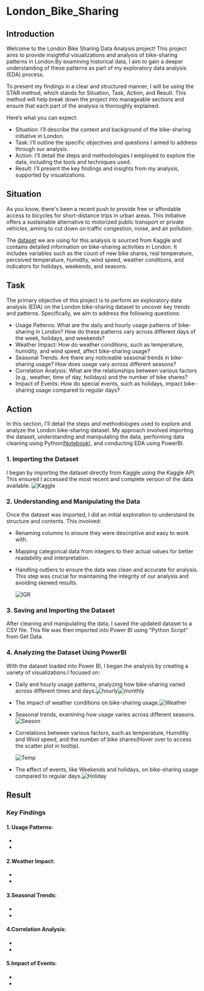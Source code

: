 # London_Bike_Sharing
## Introduction
Welcome to the London Bike Sharing Data Analysis project! This project aims to provide insightful visualizations and analysis of bike-sharing patterns in London.By examining historical data, I aim to gain a deeper understanding of these patterns as part of my exploratory data analysis (EDA) process.

To present my findings in a clear and structured manner, I will be using the STAR method, which stands for Situation, Task, Action, and Result. This method will help break down the project into manageable sections and ensure that each part of the analysis is thoroughly explained.

Here’s what you can expect:
* Situation: I’ll describe the context and background of the bike-sharing initiative in London.
* Task: I’ll outline the specific objectives and questions I aimed to address through our analysis.
* Action: I’ll detail the steps and methodologies I employed to explore the data, including the tools and techniques used.
* Result: I’ll present the key findings and insights from my analysis, supported by visualizations.

## Situation
As you know, there's been a recent push to provide free or affordable access to bicycles for short-distance trips in urban areas. This initiative offers a sustainable alternative to motorized public transport or private vehicles, aiming to cut down on traffic congestion, noise, and air pollution.

The [dataset](https://www.kaggle.com/datasets/hmavrodiev/london-bike-sharing-dataset/data) we are using for this analysis is sourced from Kaggle and contains detailed information on bike-sharing activities in London. It includes variables such as the count of new bike shares, real temperature, perceived temperature, humidity, wind speed, weather conditions, and indicators for holidays, weekends, and seasons.

## Task
The primary objective of this project is to perform an exploratory data analysis (EDA) on the London bike-sharing dataset to uncover key trends and patterns. Specifically, we aim to address the following questions:
* Usage Patterns: What are the daily and hourly usage patterns of bike-sharing in London? How do these patterns vary across different days of the week, holidays, and weekends?
* Weather Impact: How do weather conditions, such as temperature, humidity, and wind speed, affect bike-sharing usage?
* Seasonal Trends: Are there any noticeable seasonal trends in bike-sharing usage? How does usage vary across different seasons?
* Correlation Analysis: What are the relationships between various factors (e.g., weather, time of day, holidays) and the number of bike shares?
* Impact of Events: How do special events, such as holidays, impact bike-sharing usage compared to regular days?

## Action
In this section, I'll detail the steps and methodologies used to explore and analyze the London bike-sharing dataset. My approach involved importing the dataset, understanding and manipulating the data, performing data cleaning using Python([Notebook](https://github.com/MAhmOud-iBRahiim/London_Bike_Sharing/blob/main/Bikes.ipynb)), and conducting EDA using PowerBI.
### 1. Importing the Dataset
I began by importing the dataset directly from Kaggle using the Kaggle API. This ensured I accessed the most recent and complete version of the data available.
![Kaggle](https://github.com/MAhmOud-iBRahiim/London_Bike_Sharing/blob/main/Images/Kaggle.png)
### 2. Understanding and Manipulating the Data
Once the dataset was imported, I did an initial exploration to understand its structure and contents. This involved:

* Renaming columns to ensure they were descriptive and easy to work with.
* Mapping categorical data from integers to their actual values for better readability and interpretation.
* Handling outliers to ensure the data was clean and accurate for analysis. This step was crucial for maintaining the integrity of our analysis and avoiding skewed results.

    ![IQR](https://github.com/MAhmOud-iBRahiim/London_Bike_Sharing/blob/main/Images/IQR.png)
### 3. Saving and Importing the Dataset
After cleaning and manipulating the data, I saved the updated dataset to a CSV file. This file was then imported into Power BI using "Python Script" from Get Data.
### 4. Analyzing the Dataset Using PowerBI
With the dataset loaded into Power BI, I began the analysis by creating a variety of visualizations.I focused on:
* Daily and hourly usage patterns, analyzing how bike-sharing varied across different times and days.![hourly](https://github.com/MAhmOud-iBRahiim/London_Bike_Sharing/blob/main/Images/hourly%20trend.png)![monthly](https://github.com/MAhmOud-iBRahiim/London_Bike_Sharing/blob/main/Images/Moving%20Total.png)
* The impact of weather conditions on bike-sharing usage.![Weather](https://github.com/MAhmOud-iBRahiim/London_Bike_Sharing/blob/main/Images/weather.png)
* Seasonal trends, examining how usage varies across different seasons.![Season](https://github.com/MAhmOud-iBRahiim/London_Bike_Sharing/blob/main/Images/Season.png)
* Correlations between various factors, such as temperature, Humditiy and Wind speed, and the number of bike shares(Hover over to access the scatter plot in tooltip).

    ![Temp](https://github.com/MAhmOud-iBRahiim/London_Bike_Sharing/blob/main/Images/Cor_Temp.png)
* The effect of events, like Weekends and holidays, on bike-sharing usage compared to regular days.![Holiday](https://github.com/MAhmOud-iBRahiim/London_Bike_Sharing/blob/main/Images/holidays%20rides.png)

## Result
### Key Findings
#### 1. Usage Patterns:
*
*
#### 2.Weather Impact:
*
*
#### 3.Seasonal Trends:
*
*
#### 4.Correlation Analysis:
*
*
#### 5.Impact of Events:
*
*

